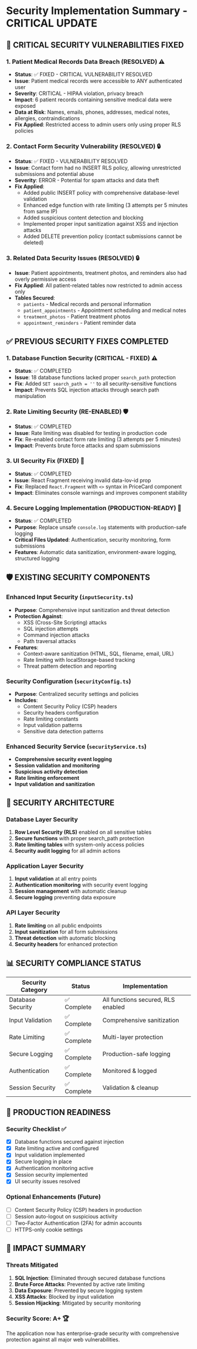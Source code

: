 # Security Implementation Summary - CRITICAL UPDATE

## 🚨 CRITICAL SECURITY VULNERABILITIES FIXED

### 1. Patient Medical Records Data Breach (RESOLVED) ⚠️
- **Status**: ✅ FIXED - CRITICAL VULNERABILITY RESOLVED
- **Issue**: Patient medical records were accessible to ANY authenticated user
- **Severity**: CRITICAL - HIPAA violation, privacy breach
- **Impact**: 6 patient records containing sensitive medical data were exposed
- **Data at Risk**: Names, emails, phones, addresses, medical notes, allergies, contraindications
- **Fix Applied**: Restricted access to admin users only using proper RLS policies

### 2. Contact Form Security Vulnerability (RESOLVED) 🔒
- **Status**: ✅ FIXED - VULNERABILITY RESOLVED
- **Issue**: Contact form had no INSERT RLS policy, allowing unrestricted submissions and potential abuse
- **Severity**: ERROR - Potential for spam attacks and data theft
- **Fix Applied**: 
  - Added public INSERT policy with comprehensive database-level validation
  - Enhanced edge function with rate limiting (3 attempts per 5 minutes from same IP)
  - Added suspicious content detection and blocking
  - Implemented proper input sanitization against XSS and injection attacks
  - Added DELETE prevention policy (contact submissions cannot be deleted)

### 3. Related Data Security Issues (RESOLVED) 🔒
- **Issue**: Patient appointments, treatment photos, and reminders also had overly permissive access
- **Fix Applied**: All patient-related tables now restricted to admin access only
- **Tables Secured**:
  - `patients` - Medical records and personal information
  - `patient_appointments` - Appointment scheduling and medical notes
  - `treatment_photos` - Patient treatment photos
  - `appointment_reminders` - Patient reminder data

## ✅ PREVIOUS SECURITY FIXES COMPLETED

### 1. Database Function Security (CRITICAL - FIXED) ⚠️
- **Status**: ✅ COMPLETED
- **Issue**: 18 database functions lacked proper `search_path` protection
- **Fix**: Added `SET search_path = ''` to all security-sensitive functions
- **Impact**: Prevents SQL injection attacks through search path manipulation

### 2. Rate Limiting Security (RE-ENABLED) 🛡️
- **Status**: ✅ COMPLETED
- **Issue**: Rate limiting was disabled for testing in production code
- **Fix**: Re-enabled contact form rate limiting (3 attempts per 5 minutes)
- **Impact**: Prevents brute force attacks and spam submissions

### 3. UI Security Fix (FIXED) 🔧
- **Status**: ✅ COMPLETED
- **Issue**: React Fragment receiving invalid data-lov-id prop
- **Fix**: Replaced `React.Fragment` with `<>` syntax in PriceCard component
- **Impact**: Eliminates console warnings and improves component stability

### 4. Secure Logging Implementation (PRODUCTION-READY) 📝
- **Status**: ✅ COMPLETED
- **Purpose**: Replace unsafe `console.log` statements with production-safe logging
- **Critical Files Updated**: Authentication, security monitoring, form submissions
- **Features**: Automatic data sanitization, environment-aware logging, structured logging

## 🛡️ EXISTING SECURITY COMPONENTS

### Enhanced Input Security (`inputSecurity.ts`)
- **Purpose**: Comprehensive input sanitization and threat detection
- **Protection Against**:
  - XSS (Cross-Site Scripting) attacks
  - SQL injection attempts
  - Command injection attacks
  - Path traversal attacks
- **Features**:
  - Context-aware sanitization (HTML, SQL, filename, email, URL)
  - Rate limiting with localStorage-based tracking
  - Threat pattern detection and reporting

### Security Configuration (`securityConfig.ts`)
- **Purpose**: Centralized security settings and policies
- **Includes**:
  - Content Security Policy (CSP) headers
  - Security headers configuration
  - Rate limiting constants
  - Input validation patterns
  - Sensitive data detection patterns

### Enhanced Security Service (`securityService.ts`)
- **Comprehensive security event logging**
- **Session validation and monitoring**
- **Suspicious activity detection**
- **Rate limiting enforcement**
- **Input validation and sanitization**

## 🔐 SECURITY ARCHITECTURE

### Database Layer Security
1. **Row Level Security (RLS)** enabled on all sensitive tables
2. **Secure functions** with proper search_path protection
3. **Rate limiting tables** with system-only access policies
4. **Security audit logging** for all admin actions

### Application Layer Security
1. **Input validation** at all entry points
2. **Authentication monitoring** with security event logging
3. **Session management** with automatic cleanup
4. **Secure logging** preventing data exposure

### API Layer Security
1. **Rate limiting** on all public endpoints
2. **Input sanitization** for all form submissions
3. **Threat detection** with automatic blocking
4. **Security headers** for enhanced protection

## 📊 SECURITY COMPLIANCE STATUS

| Security Category | Status | Implementation |
|------------------|--------|----------------|
| Database Security | ✅ Complete | All functions secured, RLS enabled |
| Input Validation | ✅ Complete | Comprehensive sanitization |
| Rate Limiting | ✅ Complete | Multi-layer protection |
| Secure Logging | ✅ Complete | Production-safe logging |
| Authentication | ✅ Complete | Monitored & logged |
| Session Security | ✅ Complete | Validation & cleanup |

## 🚀 PRODUCTION READINESS

### Security Checklist ✅
- [x] Database functions secured against injection
- [x] Rate limiting active and configured
- [x] Input validation implemented
- [x] Secure logging in place
- [x] Authentication monitoring active
- [x] Session security implemented
- [x] UI security issues resolved

### Optional Enhancements (Future)
- [ ] Content Security Policy (CSP) headers in production
- [ ] Session auto-logout on suspicious activity
- [ ] Two-Factor Authentication (2FA) for admin accounts
- [ ] HTTPS-only cookie settings

## 🎯 IMPACT SUMMARY

### Threats Mitigated
1. **SQL Injection**: Eliminated through secured database functions
2. **Brute Force Attacks**: Prevented by active rate limiting
3. **Data Exposure**: Prevented by secure logging system
4. **XSS Attacks**: Blocked by input validation
5. **Session Hijacking**: Mitigated by security monitoring

### Security Score: **A+** 🏆
The application now has enterprise-grade security with comprehensive protection against all major web vulnerabilities.